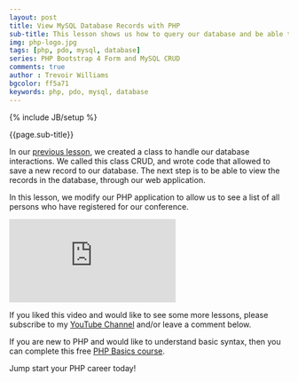 ```yaml
---
layout: post
title: View MySQL Database Records with PHP
sub-title: This lesson shows us how to query our database and be able to view the records that have been entered through our registration form. 
img: php-logo.jpg
tags: [php, pdo, mysql, database]
series: PHP Bootstrap 4 Form and MySQL CRUD
comments: true
author : Trevoir Williams
bgcolor: ff5a71
keywords: php, pdo, mysql, database
---
```

{% include JB/setup %}

{{page.sub-title}}

<!--more-->

In our [previous lesson](https://trevoirwilliams.github.io/2019-11-06-php-insert/), we created a class to handle our database interactions. We called this class CRUD, and wrote code that allowed to save a new record to our database. The next step is to be able to view the records in the database, through our web application. 

In this lesson, we modify our PHP application to allow us to see a list of all persons who have registered for our conference. 
<div class="embed-responsive embed-responsive-16by9">
  <iframe  src="https://www.youtube.com/embed/cWU9r3WgXFg" frameborder="0" allow="accelerometer; autoplay; encrypted-media; gyroscope; picture-in-picture" allowfullscreen></iframe>
</div>

If you liked this video and would like to see some more lessons, please subscribe to my [YouTube Channel](http://bit.ly/2JlTIs4) and/or leave a comment below.


If you are new to PHP and would like to understand basic syntax, then you can complete this free [PHP Basics course](http://bit.ly/2nEh7NT). 

Jump start your PHP career today! 
